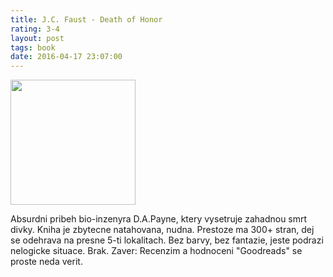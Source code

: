 ```yaml
---
title: J.C. Faust - Death of Honor
rating: 3-4
layout: post
tags: book
date: 2016-04-17 23:07:00
---
```

<img width="200" src="https://upload.wikimedia.org/wikipedia/en/thumb/3/37/ADeathOfHonor.jpg/220px-ADeathOfHonor.jpg" />
<p>
Absurdni pribeh bio-inzenyra D.A.Payne, ktery vysetruje zahadnou smrt divky. Kniha je zbytecne natahovana, nudna. Prestoze ma 300+ stran, dej se odehrava na presne 5-ti lokalitach. Bez barvy, bez fantazie, jeste podrazi nelogicke situace. Brak. Zaver: Recenzim a hodnoceni "Goodreads" se proste neda verit.
</p>
